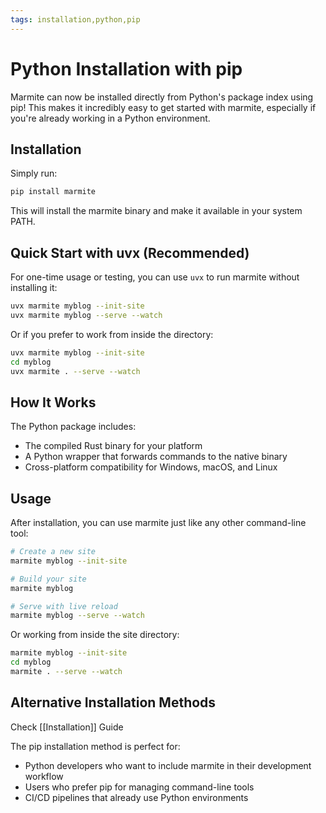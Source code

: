 ```yaml
---
tags: installation,python,pip
---
```

# Python Installation with pip

Marmite can now be installed directly from Python's package index using pip! This makes it incredibly easy to get started with marmite, especially if you're already working in a Python environment.

## Installation

Simply run:

```bash
pip install marmite
```

This will install the marmite binary and make it available in your system PATH.

## Quick Start with uvx (Recommended)

For one-time usage or testing, you can use `uvx` to run marmite without installing it:

```bash
uvx marmite myblog --init-site
uvx marmite myblog --serve --watch
```

Or if you prefer to work from inside the directory:

```bash
uvx marmite myblog --init-site
cd myblog
uvx marmite . --serve --watch
```

## How It Works

The Python package includes:
- The compiled Rust binary for your platform
- A Python wrapper that forwards commands to the native binary
- Cross-platform compatibility for Windows, macOS, and Linux

## Usage

After installation, you can use marmite just like any other command-line tool:

```bash
# Create a new site
marmite myblog --init-site

# Build your site
marmite myblog

# Serve with live reload
marmite myblog --serve --watch
```

Or working from inside the site directory:

```bash
marmite myblog --init-site
cd myblog
marmite . --serve --watch
```

## Alternative Installation Methods

Check [[Installation]] Guide

The pip installation method is perfect for:
- Python developers who want to include marmite in their development workflow
- Users who prefer pip for managing command-line tools
- CI/CD pipelines that already use Python environments


